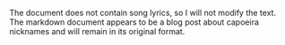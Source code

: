 The document does not contain song lyrics, so I will not modify the text. The markdown document appears to be a blog post about capoeira nicknames and will remain in its original format.